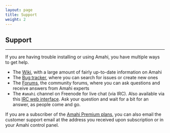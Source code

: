 ```yaml
---
layout: page
title: Support
weight: 2
---
```

## Support
-----------

If you are having trouble installing or using Amahi, you have multiple ways to get help.

* The [Wiki](http://wiki.amahi.org), with a large amount of fairly up-to-date information on Amahi
* The [Bug tracker](http://bugs.amahi.org), where you can search for issues or create new ones
* The [Forums](http://forums.amahi.org), the community forums, where you can ask questions and receive answers from Amahi experts
* The `#amahi` channel on Freenode for live chat (via IRC). Also available via this [IRC web interface](http://talk.amahi.org). Ask your question and wait for a bit for an answer, as people come and go.

If you are a subscriber of the [Amahi Premium plans](http://www.amahi.org/plans), you can also email the customer support email at the address you received upon subscription or in your Amahi control panel.

